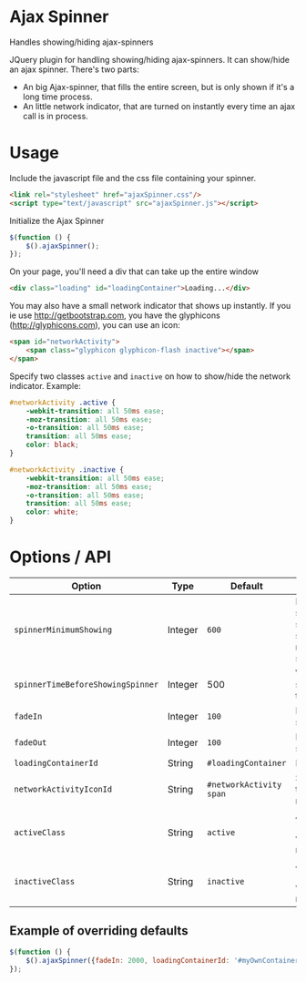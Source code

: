 # Ajax Spinner
Handles showing/hiding ajax-spinners

JQuery plugin for handling showing/hiding ajax-spinners.
It can show/hide an ajax spinner.
There's two parts:
- An big Ajax-spinner, that fills the entire screen, but is only shown if it's a long time process.
- An little network indicator, that are turned on instantly every time an ajax call is in process.

# Usage
Include the javascript file and the css file containing your spinner.

```html
<link rel="stylesheet" href="ajaxSpinner.css"/>
<script type="text/javascript" src="ajaxSpinner.js"></script>

```

Initialize the Ajax Spinner

```javascript
$(function () {
    $().ajaxSpinner();
});
```

On your page, you'll need a div that can take up the entire window
```html
<div class="loading" id="loadingContainer">Loading...</div>
```

You may also have a small network indicator that shows up instantly.
If you ie use http://getbootstrap.com, you have the glyphicons (http://glyphicons.com), 
you can use an icon:

```html
<span id="networkActivity">
    <span class="glyphicon glyphicon-flash inactive"></span>
</span>
```

Specify two classes `active` and `inactive` on how to show/hide the network indicator.
Example:
```css
#networkActivity .active {
	-webkit-transition: all 50ms ease;
	-moz-transition: all 50ms ease;
	-o-transition: all 50ms ease;
	transition: all 50ms ease;
	color: black;
}

#networkActivity .inactive {
	-webkit-transition: all 50ms ease;
	-moz-transition: all 50ms ease;
	-o-transition: all 50ms ease;
	transition: all 50ms ease;
	color: white;
}
```

# Options / API

Option | Type | Default | Description
------ | ---- | ------- | -----------
`spinnerMinimumShowing` | Integer | `600` | Minimum time in ms to show spinner. If we've started to show the spinner, this is the minimum time it's shown.
`spinnerTimeBeforeShowingSpinner` | Integer | 500 | We won't show spinner before this time (in ms) is passed.
`fadeIn` | Integer | `100` | Fade in time for spinner
`fadeOut` | Integer | `100` | Fade out time for spinner
`loadingContainerId` | String | `#loadingContainer` | Id for loadingContainer
`networkActivityIconId` | String | `#networkActivity span` | Selector for small icon that quickly shows network activity
`activeClass` | String | `active`| Added class for 'networkActivityIconId' when network there's network activity
`inactiveClass` | String | `inactive` | Added class for 'networkActivityIconId' when network there's no network activity

## Example of overriding defaults

```javascript
$(function () {
    $().ajaxSpinner({fadeIn: 2000, loadingContainerId: '#myOwnContainer'});
});
```

